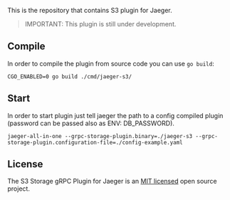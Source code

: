 This is the repository that contains S3 plugin for Jaeger.

> IMPORTANT: This plugin is still under development.

## Compile
In order to compile the plugin from source code you can use `go build`:

```
CGO_ENABLED=0 go build ./cmd/jaeger-s3/
```

## Start
In order to start plugin just tell jaeger the path to a config compiled plugin (password can be passed also as ENV: DB_PASSWORD).

```
jaeger-all-in-one --grpc-storage-plugin.binary=./jaeger-s3 --grpc-storage-plugin.configuration-file=./config-example.yaml
```

## License

The S3 Storage gRPC Plugin for Jaeger is an [MIT licensed](LICENSE) open source project.
